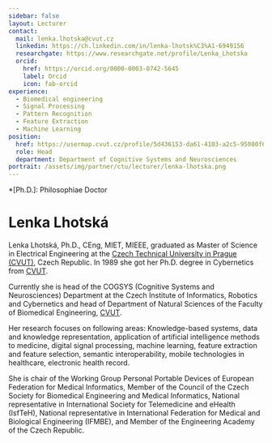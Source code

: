 ```yaml
---
sidebar: false
layout: Lecturer
contact:
  mail: lenka.lhotska@cvut.cz
  linkedin: https://ch.linkedin.com/in/lenka-lhotsk%C3%A1-6949156
  researchgate: https://www.researchgate.net/profile/Lenka_Lhotska
  orcid:
    href: https://orcid.org/0000-0003-0742-5645
    label: Orcid
    icon: fab-orcid
experience:
  - Biomedical engineering
  - Signal Processing
  - Pattern Recognition
  - Feature Extraction
  - Machine Learning
position:
  href: https://usermap.cvut.cz/profile/5d436153-da61-4103-a2c5-95080f63c84b
  role: Head
  department: Department of Cognitive Systems and Neurosciences
portrait: /assets/img/partner/ctu/lecturer/lenka-lhotska.png
---
```


<!-- prettier-ignore -->
*[Ph.D.]: Philosophiae Doctor

# Lenka Lhotská

Lenka Lhotská, Ph.D., CEng, MIET, MIEEE, graduated as Master of Science in Electrical Engineering at the [Czech Technical University in Prague (CVUT)](/studyathome/partner/ctu/), Czech Republic.
In 1989 she got her Ph.D. degree in Cybernetics from [CVUT](/studyathome/partner/ctu/).

<!-- more -->

Currently she is head of the COGSYS (Cognitive Systems and Neurosciences) Department at the Czech Institute of Informatics, Robotics and Cybernetics and head of Department of Natural Sciences of the Faculty of Biomedical Engineering, [CVUT](/studyathome/partner/ctu/).

Her research focuses on following areas: Knowledge-based systems, data and knowledge representation, application of artificial intelligence methods to medicine, digital signal processing, machine learning, feature extraction and feature selection, semantic interoperability, mobile technologies in healthcare, electronic health record.

She is chair of the Working Group Personal Portable Devices of European Federation for Medical Informatics, Member of the Council of the Czech Society for Biomedical Engineering and Medical Informatics, National representative in International Society for Telemedicine and eHealth (IsfTeH), National representative in International Federation for Medical and Biological Engineering (IFMBE), and Member of the Engineering Academy of the Czech Republic.
